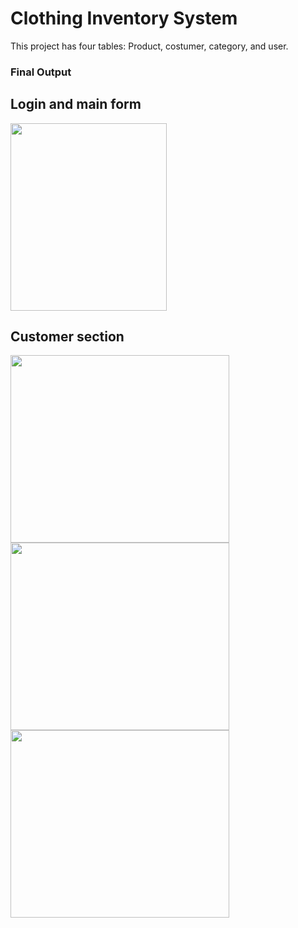 <h1>Clothing Inventory System</h1>

<p>This project has four tables: Product, costumer, category, and user.</p>

<h3>Final Output</h3>

<h2>Login and main form</h2>
<img src="https://suelenduarte.github.io/ClothingInventorySystem/images/login.PNG" width = 250 height = 300<img src="https://suelenduarte.github.io/ClothingInventorySystem/images/main.PNG" width = 250 height = 300> 

<h2>Customer section</h2>
<img src="https://suelenduarte.github.io/ClothingInventorySystem/images/customer-add.PNG" width = 350 height = 300> 
<img src="https://suelenduarte.github.io/ClothingInventorySystem/images/customer-all.PNG" width = 350 height = 300> 
<img src="https://suelenduarte.github.io/ClothingInventorySystem/images/customer-search.PNG" width = 350 height = 300> 
